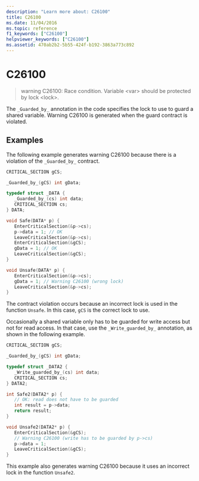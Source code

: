 ```yaml
---
description: "Learn more about: C26100"
title: C26100
ms.date: 11/04/2016
ms.topic: reference
f1_keywords: ["C26100"]
helpviewer_keywords: ["C26100"]
ms.assetid: 470ab2b2-5b55-424f-b192-3863a773c892
---
```

# C26100

> warning C26100: Race condition. Variable \<var> should be protected by lock \<lock>.

The `_Guarded_by_` annotation in the code specifies the lock to use to guard a shared variable. Warning C26100 is generated when the guard contract is violated.

## Examples

The following example generates warning C26100 because there is a violation of the `_Guarded_by_` contract.

```cpp
CRITICAL_SECTION gCS;

_Guarded_by_(gCS) int gData;

typedef struct _DATA {
   _Guarded_by_(cs) int data;
   CRITICAL_SECTION cs;
} DATA;

void Safe(DATA* p) {
   EnterCriticalSection(&p->cs);
   p->data = 1; // OK
   LeaveCriticalSection(&p->cs);
   EnterCriticalSection(&gCS);
   gData = 1; // OK
   LeaveCriticalSection(&gCS);
}

void Unsafe(DATA* p) {
   EnterCriticalSection(&p->cs);
   gData = 1; // Warning C26100 (wrong lock)
   LeaveCriticalSection(&p->cs);
}
```

The contract violation occurs because an incorrect lock is used in the function `Unsafe`. In this case, `gCS` is the correct lock to use.

Occasionally a shared variable only has to be guarded for write access but not for read access. In that case, use the `_Write_guarded_by_` annotation, as shown in the following example.

```cpp
CRITICAL_SECTION gCS;

_Guarded_by_(gCS) int gData;

typedef struct _DATA2 {
   _Write_guarded_by_(cs) int data;
   CRITICAL_SECTION cs;
} DATA2;

int Safe2(DATA2* p) {
   // OK: read does not have to be guarded
   int result = p->data;
   return result;
}

void Unsafe2(DATA2* p) {
   EnterCriticalSection(&gCS);
   // Warning C26100 (write has to be guarded by p->cs)
   p->data = 1;
   LeaveCriticalSection(&gCS);
}
```

This example also generates warning C26100 because it uses an incorrect lock in the function `Unsafe2`.
